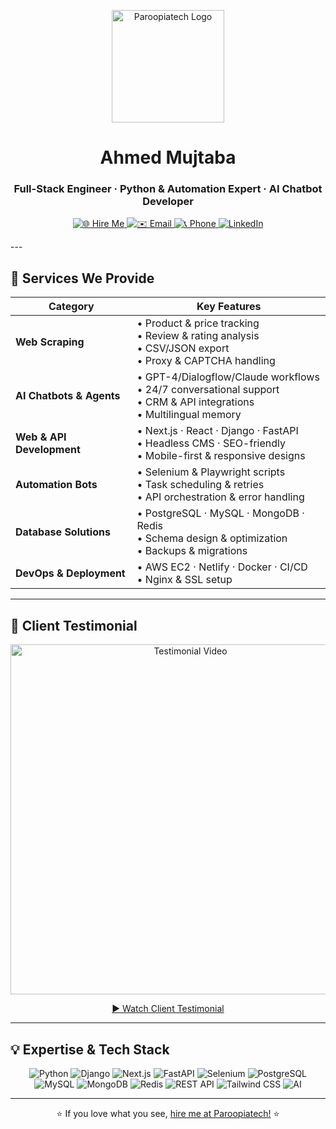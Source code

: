 <p align="center">
  <a href="https://paroopiatech.com" target="_blank">
    <img src="https://paroopiatech.com/_next/static/media/logo-footer.2b23887e.png" alt="Paroopiatech Logo" width="180"/>
  </a>
</p>

<h1 align="center">Ahmed Mujtaba</h1>
<h3 align="center">Full-Stack Engineer · Python & Automation Expert · AI Chatbot Developer</h3>

<p align="center">
  <a href="https://paroopiatech.com" target="_blank">
    <img src="https://img.shields.io/static/v1?label=&message=%F0%9F%8C%90%20Hire%20Me&color=blue&style=for-the-badge" alt="🌐 Hire Me"/>
  </a>
  <a href="mailto:ahmedmujtabadev@gmail.com">
    <img src="https://img.shields.io/static/v1?label=&message=%E2%9C%89%EF%B8%8F%20Email&color=c14438&style=for-the-badge&logo=gmail" alt="✉️ Email"/>
  </a>
  <a href="tel:+923312269636">
    <img src="https://img.shields.io/static/v1?label=&message=%F0%9F%93%9E%20+923312269636&color=grey&style=for-the-badge&logo=telephone" alt="📞 Phone"/>
  </a>
  <a href="https://www.linkedin.com/in/creative-programmer/" target="_blank">
    <img src="https://img.shields.io/static/v1?label=&message=LinkedIn&color=0A66C2&style=for-the-badge&logo=linkedin" alt="LinkedIn"/>
  </a>
</p>
---

## 🚀 Services We Provide

| Category                 | Key Features                                                              |
|--------------------------|----------------------------------------------------------------------------|
| **Web Scraping**         | • Product & price tracking<br>• Review & rating analysis<br>• CSV/JSON export<br>• Proxy & CAPTCHA handling |
| **AI Chatbots & Agents** | • GPT-4/Dialogflow/Claude workflows<br>• 24/7 conversational support<br>• CRM & API integrations<br>• Multilingual memory |
| **Web & API Development**| • Next.js · React · Django · FastAPI<br>• Headless CMS · SEO-friendly<br>• Mobile-first & responsive designs |
| **Automation Bots**      | • Selenium & Playwright scripts<br>• Task scheduling & retries<br>• API orchestration & error handling |
| **Database Solutions**   | • PostgreSQL · MySQL · MongoDB · Redis<br>• Schema design & optimization<br>• Backups & migrations |
| **DevOps & Deployment**  | • AWS EC2 · Netlify · Docker · CI/CD<br>• Nginx & SSL setup |

---

## 🎥 Client Testimonial

<p align="center">
  <a href="https://www.youtube.com/watch?v=t1qSkolhx1I" target="_blank">
    <img src="https://img.youtube.com/vi/t1qSkolhx1I/maxresdefault.jpg" alt="Testimonial Video" width="560"/>
  </a>
</p>
<p align="center">
  <a href="https://www.youtube.com/watch?v=t1qSkolhx1I" target="_blank">
    ▶️ Watch Client Testimonial
  </a>
</p>

---

## 💡 Expertise & Tech Stack

<p align="center">
  <img src="https://img.shields.io/badge/Python-3776AB?style=flat-square&logo=python" alt="Python"/>
  <img src="https://img.shields.io/badge/Django-092E20?style=flat-square&logo=django" alt="Django"/>
  <img src="https://img.shields.io/badge/Next.js-000000?style=flat-square&logo=next.js" alt="Next.js"/>
  <img src="https://img.shields.io/badge/FastAPI-009688?style=flat-square&logo=fastapi" alt="FastAPI"/>
  <img src="https://img.shields.io/badge/Selenium-43B02A?style=flat-square&logo=selenium" alt="Selenium"/>
  <img src="https://img.shields.io/badge/PostgreSQL-316192?style=flat-square&logo=postgresql" alt="PostgreSQL"/>
  <img src="https://img.shields.io/badge/MySQL-4479A1?style=flat-square&logo=mysql" alt="MySQL"/>
  <img src="https://img.shields.io/badge/MongoDB-47A248?style=flat-square&logo=mongodb" alt="MongoDB"/>
  <img src="https://img.shields.io/badge/Redis-DC382D?style=flat-square&logo=redis" alt="Redis"/>
  <img src="https://img.shields.io/badge/REST%20API-61DAFB?style=flat-square&logo=rest" alt="REST API"/>
  <img src="https://img.shields.io/badge/TailwindCSS-38B2AC?style=flat-square&logo=tailwind-css" alt="Tailwind CSS"/>
  <img src="https://img.shields.io/badge/AI-E64646?style=flat-square&logo=googleai" alt="AI"/>
</p>

---

<p align="center">
  ⭐ If you love what you see, <a href="https://paroopiatech.com" target="_blank">hire me at Paroopiatech!</a> ⭐
</p>
